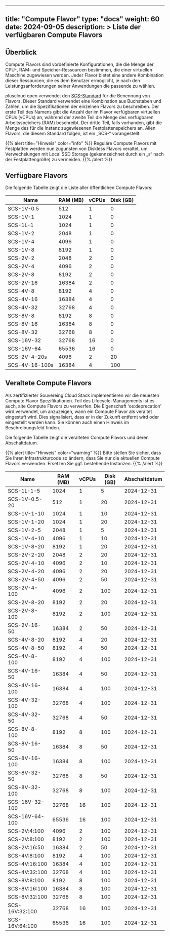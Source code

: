 
---
title: "Compute Flavor"
type: "docs"
weight: 60
date: 2024-09-05
description: >
 Liste der verfügbaren Compute Flavors
---


## Überblick

Compute Flavors sind vordefinierte Konfigurationen, die die Menge der CPU-, RAM- und Speicher-Ressourcen bestimmen,
die einer virtuellen Maschine zugewiesen werden. Jeder Flavor bietet eine andere Kombination dieser Ressourcen,
die es dem Benutzer ermöglicht, je nach den Leistungsanforderungen seiner Anwendungen die passende zu wählen.

pluscloud open verwendet den [SCS-Standard](https://github.com/SovereignCloudStack/standards) für die Benennung von Flavors.
Dieser Standard verwendet eine Kombination aus Buchstaben und Zahlen, um die Spezifikationen der einzelnen Flavors zu beschreiben.
Der erste Teil des Namens gibt die Anzahl der im Flavor verfügbaren virtuellen CPUs (vCPUs) an,
während der zweite Teil die Menge des verfügbaren Arbeitsspeichers (RAM) beschreibt.
Der dritte Teil, falls vorhanden, gibt die Menge des für die Instanz zugewiesenen Festplattenspeichers an.
Allen Flavors, die diesem Standard folgen, ist ein „SCS-“ vorangestellt.


{{% alert title="Hinweis" color="info" %}}
Reguläre Compute Flavors mit Festplatten werden nun zugunsten von Diskless Flavors veraltet,
um Verwechslungen mit Local SSD Storage (gekennzeichnet durch ein „s“ nach der Festplattengröße) zu vermeiden.
{{% /alert %}}

## Verfügbare Flavors

Die folgende Tabelle zeigt die Liste aller öffentlichen Compute Flavors:

| Name           | RAM (MB) | vCPUs | Disk (GB) |
|----------------|----------|-------|-----------|
| SCS-1V-0.5 | 512 | 1 | 0 |
| SCS-1V-1 | 1024 | 1 | 0 |
| SCS-1L-1 | 1024 | 1 | 0 |
| SCS-1V-2 | 2048 | 1 | 0 |
| SCS-1V-4 | 4096 | 1 | 0 |
| SCS-1V-8 | 8192 | 1 | 0 |
| SCS-2V-2 | 2048 | 2 | 0 |
| SCS-2V-4 | 4096 | 2 | 0 |
| SCS-2V-8 | 8192 | 2 | 0 |
| SCS-2V-16 | 16384 | 2 | 0 |
| SCS-4V-8 | 8192 | 4 | 0 |
| SCS-4V-16 | 16384 | 4 | 0 |
| SCS-4V-32 | 32768 | 4 | 0 |
| SCS-8V-8 | 8192 | 8 | 0 |
| SCS-8V-16 | 16384 | 8 | 0 |
| SCS-8V-32 | 32768 | 8 | 0 |
| SCS-16V-32 | 32768 | 16 | 0 |
| SCS-16V-64 | 65536 | 16 | 0 |
| SCS-2V-4-20s | 4096 | 2 | 20 |
| SCS-4V-16-100s | 16384 | 4 | 100 |

## Veraltete Compute Flavors

Als zertifizierter Souvereing Cloud Stack implementieren wir die neuesten Compute Flavor Spezifikationen.
Teil des Lifecycle-Managements ist es auch, alte Compute Flavors zu verwerfen. Die Eigenschaft 'os:deprecation' wird verwendet, um anzuzeigen, wann ein
Compute Flavor als veraltet eingestuft wird. Dies signalisiert, dass er in der Zukunft entfernt wird oder eingestellt werden kann.
Sie können auch einen Hinweis im Beschreibungsfeld finden.

Die folgende Tabelle zeigt die veralteten Compute Flavors und deren Abschaltdatum.


{{% alert title="Hinweis" color="warning" %}}
Bitte stellen Sie sicher, dass Sie Ihren Infrastrukturcode so ändern, dass Sie nur die aktuellen Compute Flavors verwenden. Ersetzen Sie ggf. bestehende Instanzen.
{{% /alert %}}

| Name           | RAM (MB) | vCPUs | Disk (GB) | Abschaltdatum    |
|----------------|----------|-------|-----------|------------------|
| SCS-1L-1-5 | 1024 | 1 | 5 | 2024-12-31 |
| SCS-1V-0.5-20 | 512 | 1 | 20 | 2024-12-31 |
| SCS-1V-1-10 | 1024 | 1 | 10 | 2024-12-31 |
| SCS-1V-1-20 | 1024 | 1 | 20 | 2024-12-31 |
| SCS-1V-2-5 | 2048 | 1 | 5 | 2024-12-31 |
| SCS-1V-4-10 | 4096 | 1 | 10 | 2024-12-31 |
| SCS-1V-8-20 | 8192 | 1 | 20 | 2024-12-31 |
| SCS-2V-2-20 | 2048 | 2 | 20 | 2024-12-31 |
| SCS-2V-4-10 | 4096 | 2 | 10 | 2024-12-31 |
| SCS-2V-4-20 | 4096 | 2 | 20 | 2024-12-31 |
| SCS-2V-4-50 | 4096 | 2 | 50 | 2024-12-31 |
| SCS-2V-4-100 | 4096 | 2 | 100 | 2024-12-31 |
| SCS-2V-8-20 | 8192 | 2 | 20 | 2024-12-31 |
| SCS-2V-8-100 | 8192 | 2 | 100 | 2024-12-31 |
| SCS-2V-16-50 | 16384 | 2 | 50 | 2024-12-31 |
| SCS-4V-8-20 | 8192 | 4 | 20 | 2024-12-31 |
| SCS-4V-8-50 | 8192 | 4 | 50 | 2024-12-31 |
| SCS-4V-8-100 | 8192 | 4 | 100 | 2024-12-31 |
| SCS-4V-16-50 | 16384 | 4 | 50 | 2024-12-31 |
| SCS-4V-16-100 | 16384 | 4 | 100 | 2024-12-31 |
| SCS-4V-32-100 | 32768 | 4 | 100 | 2024-12-31 |
| SCS-4V-32-50 | 32768 | 4 | 50 | 2024-12-31 |
| SCS-8V-8-100 | 8192 | 8 | 100 | 2024-12-31 |
| SCS-8V-16-50 | 16384 | 8 | 50 | 2024-12-31 |
| SCS-8V-16-100 | 16384 | 8 | 100 | 2024-12-31 |
| SCS-8V-32-50 | 32768 | 8 | 50 | 2024-12-31 |
| SCS-8V-32-100 | 32768 | 8 | 100 | 2024-12-31 |
| SCS-16V-32-100 | 32768 | 16 | 100 | 2024-12-31 |
| SCS-16V-64-100 | 65536 | 16 | 100 | 2024-12-31 |
| SCS-2V:4:100 | 4096 | 2 | 100 | 2024-12-31 |
| SCS-2V:8:100 | 8192 | 2 | 100 | 2024-12-31 |
| SCS-2V:16:50 | 16384 | 2 | 50 | 2024-12-31 |
| SCS-4V:8:100 | 8192 | 4 | 100 | 2024-12-31 |
| SCS-4V:16:100 | 16384 | 4 | 100 | 2024-12-31 |
| SCS-4V:32:100 | 32768 | 4 | 100 | 2024-12-31 |
| SCS-8V:8:100 | 8192 | 8 | 100 | 2024-12-31 |
| SCS-8V:16:100 | 16384 | 8 | 100 | 2024-12-31 |
| SCS-8V:32:100 | 32768 | 8 | 100 | 2024-12-31 |
| SCS-16V:32:100 | 32768 | 16 | 100 | 2024-12-31 |
| SCS-16V:64:100 | 65536 | 16 | 100 | 2024-12-31 |

